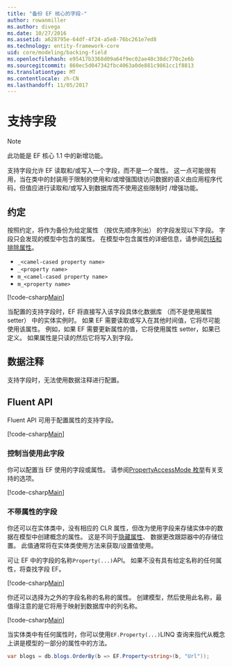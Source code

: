 ```yaml
---
title: "备份 EF 核心的字段-"
author: rowanmiller
ms.author: divega
ms.date: 10/27/2016
ms.assetid: a628795e-64df-4f24-a5e8-76bc261e7ed8
ms.technology: entity-framework-core
uid: core/modeling/backing-field
ms.openlocfilehash: e95417b3368d09a64f9ec02ae40c38dc770c2e6b
ms.sourcegitcommit: 860ec5d047342fbc4063a0de881c9861cc1f8813
ms.translationtype: MT
ms.contentlocale: zh-CN
ms.lasthandoff: 11/05/2017
---
```

# <a name="backing-fields"></a>支持字段

> [!NOTE]  
> 此功能是 EF 核心 1.1 中的新增功能。

支持字段允许 EF 读取和/或写入一个字段，而不是一个属性。 这一点可能很有用，当在类中的封装用于限制的使用和/或增强围绕访问数据的语义由应用程序代码，但值应进行读取和/或写入到数据库而不使用这些限制时 /增强功能。

## <a name="conventions"></a>约定

按照约定，将作为备份为给定属性 （按优先顺序列出） 的字段发现以下字段。 字段只会发现的模型中包含的属性。 在模型中包含属性的详细信息，请参阅[包括和排除属性](included-properties.md)。

* `_<camel-cased property name>`
* `_<property name>`
* `m_<camel-cased property name>`
* `m_<property name>`

[!code-csharp[Main](../../../samples/core/Modeling/Conventions/Samples/BackingField.cs#Sample)]

当配置的支持字段时，EF 将直接写入该字段具体化数据库 （而不是使用属性 setter） 中的实体实例时。 如果 EF 需要读取或写入在其他时间值，它将尽可能使用该属性。 例如，如果 EF 需要更新属性的值，它将使用属性 setter，如果已定义。 如果属性是只读的然后它将写入到字段。

## <a name="data-annotations"></a>数据注释

支持字段时，无法使用数据注释进行配置。

## <a name="fluent-api"></a>Fluent API

Fluent API 可用于配置属性的支持字段。

[!code-csharp[Main](../../../samples/core/Modeling/FluentAPI/Samples/BackingField.cs#Sample)]

### <a name="controlling-when-the-field-is-used"></a>控制当使用此字段

你可以配置当 EF 使用的字段或属性。 请参阅[PropertyAccessMode 枚举](https://docs.microsoft.com/dotnet/api/microsoft.entityframeworkcore.propertyaccessmode)有关支持的选项。

[!code-csharp[Main](../../../samples/core/Modeling/FluentAPI/Samples/BackingFieldAccessMode.cs#Sample)]

### <a name="fields-without-a-property"></a>不带属性的字段

你还可以在实体类中，没有相应的 CLR 属性，但改为使用字段来存储实体中的数据在模型中创建概念的属性。 这是不同于[隐藏属性](shadow-properties.md)、 数据更改跟踪器中的存储位置。 此值通常将在实体类使用方法来获取/设置值使用。

可让 EF 中的字段的名称`Property(...)`API。 如果不没有具有给定名称的任何属性，将查找字段 EF。

[!code-csharp[Main](../../../samples/core/Modeling/FluentAPI/Samples/BackingFieldNoProperty.cs#Sample)]

你还可以选择为之外的字段名称的名称的属性。 创建模型，然后使用此名称，最值得注意的是它将用于映射到数据库中的列名称。

[!code-csharp[Main](../../../samples/core/Modeling/FluentAPI/Samples/BackingFieldConceptualProperty.cs#Sample)]

当实体类中有任何属性时，你可以使用`EF.Property(...)`LINQ 查询来指代从概念上讲是模型的一部分的属性中的方法。

``` csharp
var blogs = db.blogs.OrderBy(b => EF.Property<string>(b, "Url"));
```
